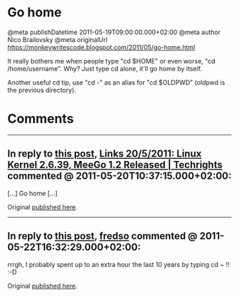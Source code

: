 # Go home

@meta publishDatetime 2011-05-19T09:00:00.000+02:00
@meta author Nico Brailovsky
@meta originalUrl https://monkeywritescode.blogspot.com/2011/05/go-home.html

It really bothers me when people type "cd $HOME" or even worse, "cd /home/username". Why? Just type cd alone, it'll go home by itself.

Another useful cd tip, use "cd -" as an alias for "cd $OLDPWD" (oldpwd is the previous directory).

# Comments

---
## In reply to [this post](), [Links 20/5/2011: Linux Kernel 2.6.39, MeeGo 1.2 Released | Techrights](http://techrights.org/2011/05/20/meego-1-2-released/) commented @ 2011-05-20T10:37:15.000+02:00:

[...] Go home [...]

Original [published here](/md_blog/2011/0519_Gohome.md).

---
## In reply to [this post](), [fredso]() commented @ 2011-05-22T16:32:29.000+02:00:

rrrgh, I probably spent up to an extra hour the last 10 years by typing cd ~ !! :-D

Original [published here](/md_blog/2011/0519_Gohome.md).
